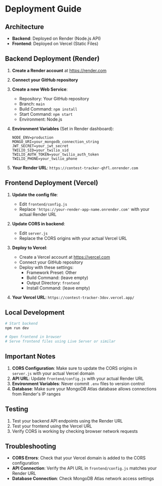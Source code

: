 # Deployment Guide

## Architecture
- **Backend**: Deployed on Render (Node.js API)
- **Frontend**: Deployed on Vercel (Static Files)

## Backend Deployment (Render)

1. **Create a Render account** at https://render.com
2. **Connect your GitHub repository**
3. **Create a new Web Service**:
   - Repository: Your GitHub repository
   - Branch: `main`
   - Build Command: `npm install`
   - Start Command: `npm start`
   - Environment: Node.js

4. **Environment Variables** (Set in Render dashboard):
   ```
   NODE_ENV=production
   MONGO_URI=your_mongodb_connection_string
   JWT_SECRET=your_jwt_secret
   TWILIO_SID=your_twilio_sid
   TWILIO_AUTH_TOKEN=your_twilio_auth_token
   TWILIO_PHONE=your_twilio_phone
   ```

5. **Your Render URL**: 
   `https://contest-tracker-qhfl.onrender.com`

## Frontend Deployment (Vercel)

1. **Update the config file**:
   - Edit `frontend/config.js`
   - Replace `'https://your-render-app-name.onrender.com'` with your actual Render URL

2. **Update CORS in backend**:
   - Edit `server.js`
   - Replace the CORS origins with your actual Vercel URL

3. **Deploy to Vercel**:
   - Create a Vercel account at https://vercel.com
   - Connect your GitHub repository
   - Deploy with these settings:
     - Framework Preset: Other
     - Build Command: (leave empty)
     - Output Directory: `frontend`
     - Install Command: (leave empty)

4. **Your Vercel URL**:
   `https://contest-tracker-3dov.vercel.app/`

## Local Development

```bash
# Start backend
npm run dev

# Open frontend in browser
# Serve frontend files using Live Server or similar
```

## Important Notes

1. **CORS Configuration**: Make sure to update the CORS origins in `server.js` with your actual Vercel domain
2. **API URL**: Update `frontend/config.js` with your actual Render URL
3. **Environment Variables**: Never commit `.env` files to version control
4. **Database**: Make sure your MongoDB Atlas database allows connections from Render's IP ranges

## Testing

1. Test your backend API endpoints using the Render URL
2. Test your frontend using the Vercel URL
3. Verify CORS is working by checking browser network requests

## Troubleshooting

- **CORS Errors**: Check that your Vercel domain is added to the CORS configuration
- **API Connection**: Verify the API URL in `frontend/config.js` matches your Render URL
- **Database Connection**: Check MongoDB Atlas network access settings
